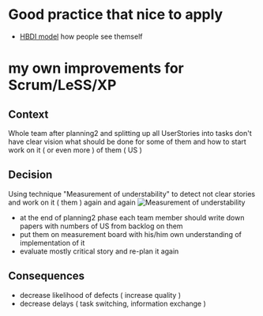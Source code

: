 # Good practice that nice to apply
* [HBDI model](http://www.hbdi.com/online-reference-and-activity-guide/a/index.html) how people see themself

# my own improvements for Scrum/LeSS/XP

## Context
Whole team after planning2 and splitting up all UserStories into tasks don't have clear vision what should be done for some of them and how to start work on it ( or even more ) of them ( US )

## Decision
Using technique "Measurement of understability" to detect not clear stories and work on it ( them ) again and again
![Measurement of understability](https://i.postimg.cc/GhQsYYVW/sketch1563428744901.png)
* at the end of planning2 phase each team member should write down papers with numbers of US from backlog on them
* put them on measurement board with his/him own understanding of implementation of it
* evaluate mostly critical story and re-plan it again


## Consequences
* decrease likelihood of defects ( increase quality )
* decrease delays ( task switching, information exchange )
